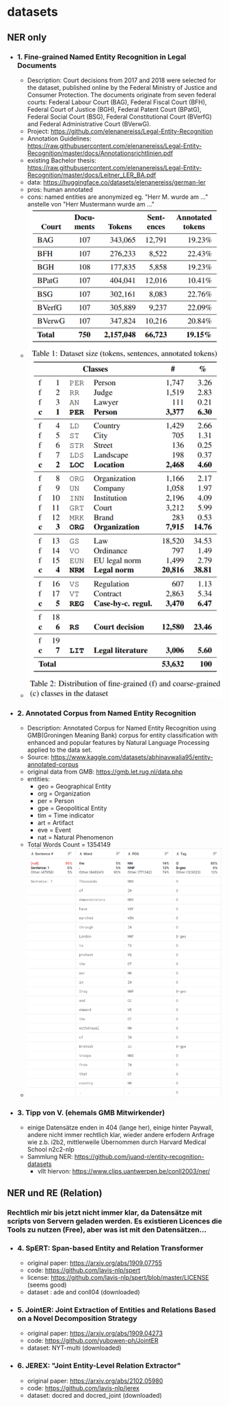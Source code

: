 # datasets

## NER only
* ### 1. Fine-grained Named Entity Recognition in Legal Documents
    * Description: Court decisions from 2017 and 2018 were selected for the dataset, published online by the Federal Ministry of Justice and Consumer Protection. The documents originate from seven federal courts: Federal Labour Court (BAG), Federal Fiscal Court (BFH), Federal Court of Justice (BGH), Federal Patent Court (BPatG), Federal Social Court (BSG), Federal Constitutional Court (BVerfG) and Federal Administrative Court (BVerwG).
    * Project: https://github.com/elenanereiss/Legal-Entity-Recognition
    * Annotation Guidelines: https://raw.githubusercontent.com/elenanereiss/Legal-Entity-Recognition/master/docs/Annotationsrichtlinien.pdf
    * existing Bachelor thesis: https://raw.githubusercontent.com/elenanereiss/Legal-Entity-Recognition/master/docs/Leitner_LER_BA.pdf
    * data: https://huggingface.co/datasets/elenanereiss/german-ler
    * pros: human annotated
    * cons: named entities are anonymized eg. "Herr M. wurde am ..." anstelle von "Herr Mustermann wurde am ..."
    * ![size](pic/Size.png)
    * ![distribution](pic/Distribution.png)

* ### 2. Annotated Corpus from Named Entity Recognition
    * Description: Annotated Corpus for Named Entity Recognition using GMB(Groningen Meaning Bank) corpus for entity classification with enhanced and popular features by Natural Language Processing applied to the data set.
    * Source: https://www.kaggle.com/datasets/abhinavwalia95/entity-annotated-corpus
    * original data from GMB: https://gmb.let.rug.nl/data.php
    * entities:
        * geo = Geographical Entity
        * org = Organization
        * per = Person
        * gpe = Geopolitical Entity
        * tim = Time indicator
        * art = Artifact
        * eve = Event
        * nat = Natural Phenomenon
    * Total Words Count = 1354149
    * ![data](pic/kaggleGMB.png)

* ### 3. Tipp von V. (ehemals GMB Mitwirkender)
    * einige Datensätze enden in 404 (lange her), einige hinter Paywall, andere nicht immer rechtlich klar, wieder andere erfodern Anfrage wie z.b. i2b2, mittlerweile Übernommen durch Harvard Medical School n2c2-nlp
    * Sammlung NER: https://github.com/juand-r/entity-recognition-datasets
        * vllt hiervon: https://www.clips.uantwerpen.be/conll2003/ner/

## NER und RE  (Relation)
### Rechtlich mir bis jetzt nicht immer klar, da Datensätze mit scripts von Servern geladen werden. Es existieren Licences die Tools zu nutzen (Free), aber was ist mit den Datensätzen...
* ### 4. SpERT: Span-based Entity and Relation Transformer 
    * original paper: https://arxiv.org/abs/1909.07755
    * code: https://github.com/lavis-nlp/spert
    * license: https://github.com/lavis-nlp/spert/blob/master/LICENSE (seems good)
    * dataset : ade and conll04 (downloaded)

* ### 5. JointER: Joint Extraction of Entities and Relations Based on a Novel Decomposition Strategy
    * original paper: https://arxiv.org/abs/1909.04273
    * code: https://github.com/yubowen-ph/JointER
    * dataset: NYT-multi (downloaded)

* ### 6. JEREX: "Joint Entity-Level Relation Extractor"
    * original paper: https://arxiv.org/abs/2102.05980
    * code: https://github.com/lavis-nlp/jerex
    * dataset: docred and docred_joint (downloaded)
